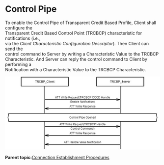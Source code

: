 # Control Pipe

To enable the Control Pipe of Transparent Credit Based Profile, Client shall configure the<br /> Transparent Credit Based Control Point \(TRCBCP\) characteristic for notifications \(i.e.,<br /> via the *Client Characteristic Configuration Descriptor*\). Then Client can send the<br /> control command to Server by writing a Characteristic Value to the TRCBCP<br /> Characteristic. And Server can reply the control command to Client by performing a<br /> Notification with a Characteristic Value to the TRCBCP Characteristic.

![](GUID-DA9771E9-D5E7-4D75-A3B8-4EA31C7C083F-low.png "Illustrates the example of opening Transparent Credit Based Profile Control Pipe")

**Parent topic:**[Connection Establishment Procedures](GUID-BC52472F-FBF3-43EE-A491-FCEBA2CB0368.md)

